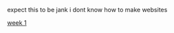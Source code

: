 expect this to be jank i dont know how to make websites

[week 1](https://shambp.github.io/QUT-IT-Study-Guide/content/week-1)
